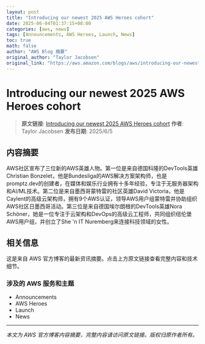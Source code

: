 ```yaml
---
layout: post
title: "Introducing our newest 2025 AWS Heroes cohort"
date: 2025-06-04T01:37:15+08:00
categories: [aws, news]
tags: [Announcements, AWS Heroes, Launch, News]
toc: true
math: false
author: "AWS Blog 摘要"
original_author: "Taylor Jacobsen"
original_link: "https://aws.amazon.com/blogs/aws/introducing-our-newest-2025-aws-heroes-cohort/"
---
```


# Introducing our newest 2025 AWS Heroes cohort

> **原文链接**: [Introducing our newest 2025 AWS Heroes cohort](https://aws.amazon.com/blogs/aws/introducing-our-newest-2025-aws-heroes-cohort/)
> **作者**: Taylor Jacobsen
> **发布日期**: 2025/6/5

## 内容摘要

AWS社区宣布了三位新的AWS英雄人物。第一位是来自德国科隆的DevTools英雄Christian Bonzelet，他是Bundesliga的AWS解决方案架构师，也是promptz.dev的创建者，在媒体和娱乐行业拥有十多年经验，专注于无服务器架构和AI/ML技术。第二位是来自墨西哥蒙特雷的社区英雄David Victoria，他是Caylent的高级云架构师，拥有9个AWS认证，领导AWS用户组蒙特雷并协助组织AWS社区日墨西哥活动。第三位是来自德国埃尔朗根的DevTools英雄Nora Schöner，她是一位专注于云架构和DevOps的高级云工程师，共同组织纽伦堡AWS用户组，并创立了She 'n IT Nuremberg来连接科技领域的女性。

## 相关信息

这是来自 AWS 官方博客的最新资讯摘要。点击上方原文链接查看完整内容和技术细节。

### 涉及的 AWS 服务和主题

- Announcements
- AWS Heroes
- Launch
- News

---

*本文为 AWS 官方博客内容摘要，完整内容请访问原文链接。版权归原作者所有。*